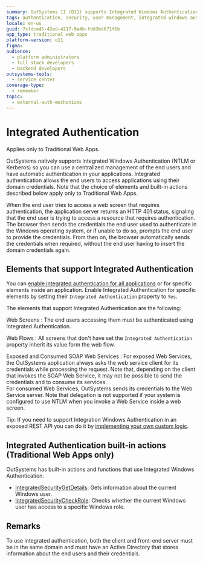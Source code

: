```yaml
---
summary: OutSystems 11 (O11) supports Integrated Windows Authentication for centralized user management and automatic application authentication.
tags: authentication, security, user management, integrated windows authentication, active directory
locale: en-us
guid: 7cfdce45-42ed-4217-9e4b-fdd3bd671f6b
app_type: traditional web apps
platform-version: o11
figma:
audience:
  - platform administrators
  - full stack developers
  - backend developers
outsystems-tools:
  - service center
coverage-type:
  - remember
topic:
  - external-auth-mechanisms
---
```


# Integrated Authentication

<div class="info" markdown="1">

Applies only to Traditional Web Apps.

</div>

OutSystems natively supports Integrated Windows Authentication (NTLM or Kerberos) so you can use a centralized management of the end users and have automatic authentication in your applications. Integrated authentication allows the end users to access applications using their domain credentials. Note that the choice of elements and built-in actions described below apply only to Traditional Web Apps.

When the end user tries to access a web screen that requires authentication, the application server returns an HTTP 401 status, signaling that the end user is trying to access a resource that requires authentication. The browser then sends the credentials the end user used to authenticate in the Windows operating system, or if unable to do so, prompts the end user to provide the credentials. From then on, the browser automatically sends the credentials when required, without the end user having to insert the domain credentials again.

## Elements that support Integrated Authentication

You can [enable integrated authentication for all applications](configure-active-directory.md) or for specific elements inside an application. Enable Integrated Authentication for specific elements by setting their `Integrated Authentication` property to `Yes`.

The elements that support Integrated Authentication are the following:

Web Screens
:   The end users accessing them must be authenticated using Integrated Authentication.

Web Flows
:   All screens that don't have set the `Integrated Authentication` property inherit its value form the web flow.

Exposed and Consumed SOAP Web Services
:   For exposed Web Services, the OutSystems application always asks the web service client for its credentials while processing the request. Note that, depending on the client that invokes the SOAP Web Service, it may not be possible to send the credentials and to consume its services.  
    For consumed Web Services, OutSystems sends its credentials to the Web Service server. Note that delegation is not supported if your system is configured to use NTLM when you invoke a Web Service inside a web screen.

Tip: If you need to support Integration Windows Authentication in an exposed REST API you can do it by [implementing your own custom logic](../../../integration-with-systems/rest/expose-rest-apis/add-custom-authentication-to-an-exposed-rest-api.md).

## Integrated Authentication built-in actions (Traditional Web Apps only)

OutSystems has built-in actions and functions that use Integrated Windows Authentication.

* [IntegratedSecurityGetDetails](<../../../ref/apis/auto/system-actions.final.md#IntegratedSecurityGetDetails>): Gets information about the current Windows user.
* [IntegratedSecurityCheckRole](<../../../ref/apis/auto/system-actions.final.md#IntegratedSecurityCheckRole>): Checks whether the current Windows user has access to a specific Windows role.

## Remarks

To use integrated authentication, both the client and front-end server must be in the same domain and must have an Active Directory that stores information about the end users and their credentials.
